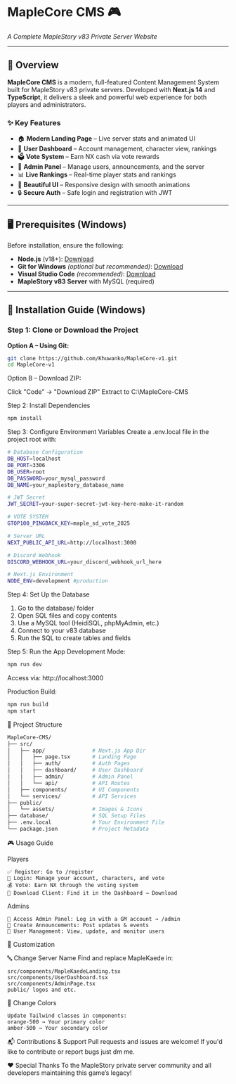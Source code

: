 # MapleCore CMS 🎮  
*A Complete MapleStory v83 Private Server Website*

---

## 🌟 Overview

**MapleCore CMS** is a modern, full-featured Content Management System built for MapleStory v83 private servers. Developed with **Next.js 14** and **TypeScript**, it delivers a sleek and powerful web experience for both players and administrators.

### ✨ Key Features

- 🏠 **Modern Landing Page** – Live server stats and animated UI
- 👤 **User Dashboard** – Account management, character view, rankings
- 🗳️ **Vote System** – Earn NX cash via vote rewards
- 👑 **Admin Panel** – Manage users, announcements, and the server
- 📊 **Live Rankings** – Real-time player stats and rankings
- 🎨 **Beautiful UI** – Responsive design with smooth animations
- 🔒 **Secure Auth** – Safe login and registration with JWT

---

## 🖥️ Prerequisites (Windows)

Before installation, ensure the following:

- **Node.js** (v18+): [Download](https://nodejs.org/)
- **Git for Windows** *(optional but recommended)*: [Download](https://git-scm.com/download/win)
- **Visual Studio Code** *(recommended)*: [Download](https://code.visualstudio.com/)
- **MapleStory v83 Server** with MySQL (required)

---

## 🚀 Installation Guide (Windows)

### Step 1: Clone or Download the Project

**Option A – Using Git:**
```bash
git clone https://github.com/Khuwanko/MapleCore-v1.git
cd MapleCore-v1
```

Option B – Download ZIP:

Click "Code" → "Download ZIP"
Extract to C:\MapleCore-CMS


Step 2: Install Dependencies
```bash
npm install
```

Step 3: Configure Environment Variables
Create a .env.local file in the project root with:

```bash
# Database Configuration
DB_HOST=localhost
DB_PORT=3306
DB_USER=root
DB_PASSWORD=your_mysql_password
DB_NAME=your_maplestory_database_name

# JWT Secret
JWT_SECRET=your-super-secret-jwt-key-here-make-it-random

# VOTE SYSTEM
GTOP100_PINGBACK_KEY=maple_sd_vote_2025

# Server URL
NEXT_PUBLIC_API_URL=http://localhost:3000

# Discord Webhook
DISCORD_WEBHOOK_URL=your_discord_webhook_url_here

# Next.js Environment
NODE_ENV=development #production
```

Step 4: Set Up the Database

1. Go to the database/ folder
2. Open SQL files and copy contents
3. Use a MySQL tool (HeidiSQL, phpMyAdmin, etc.)
4. Connect to your v83 database
5. Run the SQL to create tables and fields

Step 5: Run the App
Development Mode:

```bash
npm run dev
```
Access via: http://localhost:3000

Production Build:
```bash
npm run build
npm start
```

📁 Project Structure
```bash
MapleCore-CMS/
├── src/
│   ├── app/               # Next.js App Dir
│   │   ├── page.tsx       # Landing Page
│   │   ├── auth/          # Auth Pages
│   │   ├── dashboard/     # User Dashboard
│   │   ├── admin/         # Admin Panel
│   │   └── api/           # API Routes
│   ├── components/        # UI Components
│   └── services/          # API Services
├── public/
│   └── assets/            # Images & Icons
├── database/              # SQL Setup Files
├── .env.local             # Your Environment File
└── package.json           # Project Metadata
```

🎮 Usage Guide

Players
```
✅ Register: Go to /register
🔐 Login: Manage your account, characters, and vote
💰 Vote: Earn NX through the voting system
💾 Download Client: Find it in the Dashboard → Download
```
Admins
```
🔧 Access Admin Panel: Log in with a GM account → /admin
📢 Create Announcements: Post updates & events
👥 User Management: View, update, and monitor users
```
🎨 Customization

🔤 Change Server Name
Find and replace MapleKaede in:
```
src/components/MapleKaedeLanding.tsx
src/components/UserDashboard.tsx
src/components/AdminPage.tsx
public/ logos and etc.
```
🎨 Change Colors
```
Update Tailwind classes in components:
orange-500 → Your primary color
amber-500 → Your secondary color
```

📬 Contributions & Support
Pull requests and issues are welcome!
If you'd like to contribute or report bugs just dm me.

❤️ Special Thanks
To the MapleStory private server community and all developers maintaining this game’s legacy!
